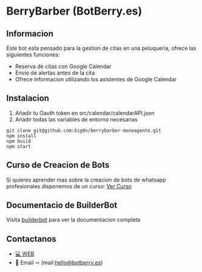 # BerryBarber (BotBerry.es)
## Informacion
Este bot esta pensado para la gestion de citas en una peluqueria, ofrece las siguientes funciones:
- Reserva de citas con Google Calendar
- Envio de alertas antes de la cita
- Ofrece informacion utilizando los asistentes de Google Calendar


## Instalacion

1. Añadir tu Oauth token en src/calendar/calendarAPI.json
2. Añádir todas las variables de entorno necesarias

```
git clone git@github.com:Xig0n/berrybarber-monoagente.git
npm install
npm build
npm start
```

## Curso de Creacion de Bots

Si quieres aprender mas sobre la creacion de bots de whatsapp profesionales disponemos de un curso:
[Ver Curso](https://botberry.es/curso)


## Documentacio de BuilderBot

Visita [builderbot](https://www.builderbot.app/en) para ver la documentacion completa


## Contactanos
- [💻 WEB](https://botberry.es)
- 📧 Email ⇨ (mail:hello@botberry.es)